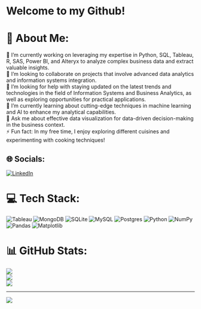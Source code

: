 #  Welcome to my Github!

# 💫 About Me:
🔭 I’m currently working on leveraging my expertise in Python, SQL, Tableau, R, SAS, Power BI, and Alteryx to analyze complex business data and extract valuable insights. <br>👯 I’m looking to collaborate on projects that involve advanced data analytics and information systems integration. <br>🤝 I’m looking for help with staying updated on the latest trends and technologies in the field of Information Systems and Business Analytics, as well as exploring opportunities for practical applications. <br>🌱 I’m currently learning about cutting-edge techniques in machine learning and AI to enhance my analytical capabilities. <br>💬 Ask me about effective data visualization for data-driven decision-making in the business context. <br>⚡ Fun fact: In my free time, I enjoy exploring different cuisines and experimenting with cooking techniques!


## 🌐 Socials:
[![LinkedIn](https://img.shields.io/badge/LinkedIn-%230077B5.svg?logo=linkedin&logoColor=white)](https://linkedin.com/in/abha-raghavan) 

# 💻 Tech Stack:
![Tableau](https://img.shields.io/badge/Tableau-%2300000f.svg?style=for-the-badge&logo=mysql&logoColor=blue) ![MongoDB](https://img.shields.io/badge/MongoDB-%234ea94b.svg?style=for-the-badge&logo=mongodb&logoColor=white) ![SQLite](https://img.shields.io/badge/sqlite-%2307405e.svg?style=for-the-badge&logo=sqlite&logoColor=white) ![MySQL](https://img.shields.io/badge/mysql-%2300000f.svg?style=for-the-badge&logo=mysql&logoColor=white) ![Postgres](https://img.shields.io/badge/postgres-%23316192.svg?style=for-the-badge&logo=postgresql&logoColor=white) ![Python](https://img.shields.io/badge/python-3670A0?style=for-the-badge&logo=python&logoColor=ffdd54)  ![NumPy](https://img.shields.io/badge/numpy-%23013243.svg?style=for-the-badge&logo=numpy&logoColor=white) ![Pandas](https://img.shields.io/badge/pandas-%23150458.svg?style=for-the-badge&logo=pandas&logoColor=white) ![Matplotlib](https://img.shields.io/badge/Matplotlib-%23ffffff.svg?style=for-the-badge&logo=Matplotlib&logoColor=black)
# 📊 GitHub Stats:
![](https://github-readme-stats.vercel.app/api?username=araghavan22&theme=algolia&hide_border=false&include_all_commits=true&count_private=true)<br/>
![](https://github-readme-streak-stats.herokuapp.com/?user=araghavan22&theme=algolia&hide_border=false)<br/>
![](https://github-readme-stats.vercel.app/api/top-langs/?username=araghavan22&theme=algolia&hide_border=false&include_all_commits=true&count_private=true&layout=compact)

---
[![](https://visitcount.itsvg.in/api?id=araghavan22&icon=0&color=6)](https://visitcount.itsvg.in)

<!-- Proudly created with GPRM ( https://gprm.itsvg.in ) -->
